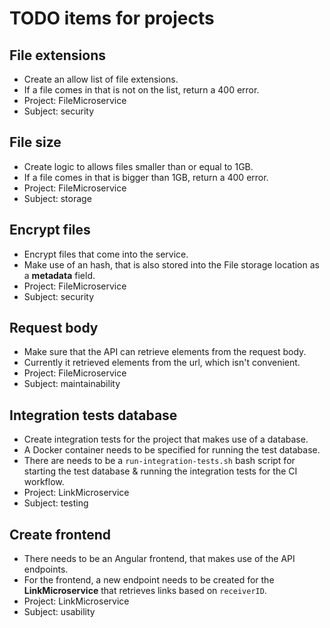 # TODO items for projects

## File extensions
* Create an allow list of file extensions.
* If a file comes in that is not on the list, return a 400 error.
* Project: FileMicroservice
* Subject: security

## File size
* Create logic to allows files smaller than or equal to 1GB.
* If a file comes in that is bigger than 1GB, return a 400 error.
* Project: FileMicroservice
* Subject: storage

## Encrypt files
* Encrypt files that come into the service.
* Make use of an hash, that is also stored into the File storage location as a **metadata** field.
* Project: FileMicroservice
* Subject: security

## Request body
* Make sure that the API can retrieve elements from the request body.
* Currently it retrieved elements from the url, which isn't convenient.
* Project: FileMicroservice
* Subject: maintainability

## Integration tests database
* Create integration tests for the project that makes use of a database.
* A Docker container needs to be specified for running the test database.
* There are needs to be a `run-integration-tests.sh` bash script for starting the test database & running the integration tests for the CI workflow.
* Project: LinkMicroservice
* Subject: testing

## Create frontend
* There needs to be an Angular frontend, that makes use of the API endpoints.
* For the frontend, a new endpoint needs to be created for the **LinkMicroservice** that retrieves links based on `receiverID`.
* Project: LinkMicroservice
* Subject: usability
